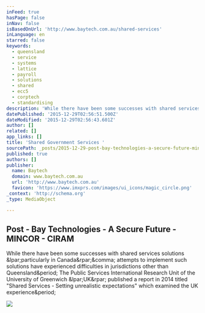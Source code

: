 ```yaml
---
inFeed: true
hasPage: false
inNav: false
isBasedOnUrl: 'http://www.baytech.com.au/shared-services'
inLanguage: en
starred: false
keywords:
  - queensland
  - service
  - systems
  - lattice
  - payroll
  - solutions
  - shared
  - ecc5
  - corptech
  - standardising
description: 'While there have been some successes with shared services solutions (particularly in Canada), attempts to implement such solutions have experienced difficulties in jurisdictions other than Queensland. The Public Services International Research Unit of the University of Greenwich (UK) published a report in 2014 titled "Shared Services - Setting unrealistic expectations" which examined the UK experience.'
datePublished: '2015-12-29T02:56:51.500Z'
dateModified: '2015-12-29T02:56:43.601Z'
author: []
related: []
app_links: []
title: 'Shared Government Services '
sourcePath: _posts/2015-12-29-post-bay-technologies-a-secure-future-mincor-ciram.md
published: true
authors: []
publisher:
  name: Baytech
  domain: www.baytech.com.au
  url: 'http://www.baytech.com.au'
  favicon: 'https://www.imxprs.com/images/ui_icons/magic_circle.png'
_context: 'http://schema.org'
_type: MediaObject

---
```

<article style=""><h1>Post - Bay Technologies - A Secure Future - MINCOR - CIRAM</h1><p>While there have been some successes with shared services solutions &amp;lpar;particularly in Canada&amp;rpar;&amp;comma; attempts to implement such solutions have experienced difficulties in jurisdictions other than Queensland&amp;period; The Public Services International Research Unit of the University of Greenwich &amp;lpar;UK&amp;rpar; published a report in 2014 titled "Shared Services - Setting unrealistic expectations" which examined the UK experience&amp;period;</p><img src="https://lh3.googleusercontent.com/3KD_2UAOsoCN3hdyBxpydh1Hsmkfbo8LYBrnymA93fzfoU8N9uyLbZRbol9adQ2mvNEVUBi9f_H3PS_J=s1600" /></article>